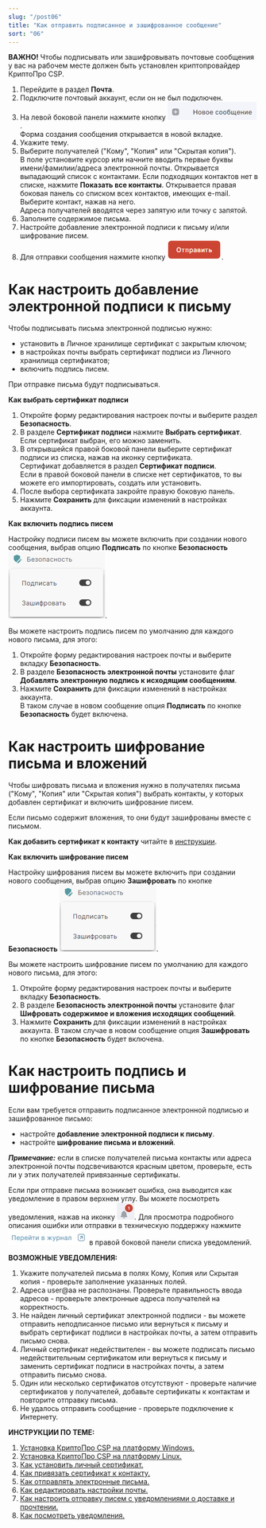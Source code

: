 ```yaml
---
slug: "/post06"
title: "Как отправить подписанное и зашифрованное сообщение"
sort: "06"
---
```


**ВАЖНО!**  Чтобы подписывать или зашифровывать почтовые сообщения у вас на рабочем месте должен быть установлен криптопровайдер КриптоПро CSP.

1. Перейдите в раздел **Почта**.
2. Подключите почтовый аккаунт, если он не был подключен.
3. На левой боковой панели нажмите кнопку ![new-mail.png](./images/new-mail.png "Новое сообщение").  
    Форма создания сообщения открывается в новой вкладке.  
4. Укажите тему.   
5. Выберите получателей ("Кому", "Копия" или "Скрытая копия").   
    В поле установите курсор или начните вводить первые буквы имени/фамилии/адреса электронной почты. Открывается выпадающий список с контактами. Если подходящих контактов нет в списке, нажмите **Показать все контакты**.  Открывается  правая боковая панель со списком всех контактов, имеющих e-mail. Выберите контакт, нажав на него.  
    Адреса получателей вводятся через запятую или точку с запятой. 
6. Заполните содержимое письма.
7. Настройте добавление электронной подписи к письму и/или шифрование писем.
8. Для отправки сообщения нажмите  кнопку ![send-button.png](./images/send-button.png "Отправить"). 

# Как настроить добавление электронной подписи к письму

Чтобы подписывать письма электронной подписью нужно:
- установить в Личное хранилище сертификат с закрытым ключом;
- в настройках почты выбрать сертификат подписи из Личного хранилища сертификатов;
- включить подпись писем.  

При отправке письма будут подписываться.

**Как выбрать сертификат подписи**  
1. Откройте форму редактирования настроек почты и выберите раздел **Безопасность**.  
2. В разделе **Сертификат подписи** нажмите **Выбрать сертификат**.  
 Если сертификат выбран, его можно заменить. 
3. В открывшейся правой боковой панели выберите сертификат подписи из списка, нажав на иконку сертификата.  
 Сертификат добавляется в раздел **Сертификат подписи**.  
 Если в правой боковой панели в списке нет сертификатов, то вы можете его импортировать, создать или установить.  
4. После выбора сертификата закройте правую боковую панель.
5. Нажмите **Сохранить** для фиксации изменений в настройках аккаунта.  

**Как включить подпись писем**  

Настройку подписи писем вы можете включить при создании нового сообщения, выбрав опцию **Подписать** по кнопке **Безопасность** ![safety-button.png](./images/safety-button.png "Безопасность").  

Вы можете настроить подпись писем по умолчанию для каждого нового письма, для этого:
1. Откройте форму редактирования настроек почты и выберите вкладку **Безопасность**.
2. В разделе **Безопасность электронной почты** установите флаг **Добавлять электронную подпись к исходящим сообщениям**.
3. Нажмите **Сохранить** для фиксации изменений в настройках аккаунта.  
    В таком случае в новом сообщение опция **Подписать** по кнопке **Безопасность** будет включена.

# Как настроить шифрование письма и вложений  

Чтобы шифровать письма и вложения нужно в получателях письма ("Кому", "Копия" или "Скрытая копия") выбрать контакты, у которых добавлен сертификат и включить шифрование писем. 

Если письмо содержит вложения, то они будут зашифрованы вместе с письмом.  

**Как добавить сертификат к контакту** читайте в [инструкции](https://docs.cryptoarm.ru/06-v3.2-Beta/006-contacts/link-contact-cert).

**Как включить шифрование писем**    

Настройку шифрования писем вы можете включить при создании нового сообщения, выбрав опцию **Зашифровать** по кнопке **Безопасность** ![safety-button.png](./images/safety-button.png "Безопасность").  

Вы можете настроить шифрование писем по умолчанию для каждого нового письма, для этого:
1. Откройте форму редактирования настроек почты и выберите вкладку **Безопасность**.  
2. В разделе  **Безопасность электронной почты** установите флаг **Шифровать содержимое и вложения исходящих сообщений**.  
3. Нажмите **Сохранить** для фиксации изменений в настройках аккаунта.
    В таком случае в новом сообщение опция **Зашифровать** по кнопке **Безопасность** будет включена.

# Как настроить подпись и шифрование письма 

Если вам требуется отправить подписанное электронной подписью и зашифрованное письмо:
- настройте **добавление электронной подписи к письму**.
- настройте **шифрование письма и вложений**.

***Примечание:*** если в списке получателей письма контакты или адреса электронной почты подсвечиваются красным цветом, проверьте, есть ли у этих получателей привязанные сертификаты.

Если при отправке письма возникает ошибка, она выводится как уведомление в правом верхнем углу. Вы можете посмотреть уведомления, нажав на иконку ![notifications-button.jpg](./images/notifications-button.jpg "События"). Для просмотра подробного описания ошибки или отправки в техническую поддержку нажмите ![to-log-button.jpg](./images/to-log-button.jpg "Перейти в журнал") в правой боковой панели списка уведомлений. 

**ВОЗМОЖНЫЕ УВЕДОМЛЕНИЯ:**   

1. Укажите получателей письма в полях Кому, Копия или Скрытая копия  - проверьте заполнение указанных полей. 
3. Адреса user@aa не распознаны. Проверьте правильность ввода адресов - проверьте электронные адреса получателей на корректность.
4. Не найден личный сертификат электронной подписи - вы можете отправить неподписанное письмо или вернуться к письму и выбрать сертификат подписи в настройках почты, а затем отправить письмо снова.
5. Личный сертификат недействителен - вы можете подписать письмо недействительным сертификатом или  вернуться к письму и заменить сертификат подписи в настройках почты, а затем отправить письмо снова.
6. Один или несколько сертификатов отсутствуют -  проверьте наличие сертификатов у получателей, добавьте сертификаты к контактам и повторите отправку письма.
7. Не удалось отправить сообщение - проверьте подключение к Интернету.


**ИНСТРУКЦИИ ПО ТЕМЕ:**  
1. [Установка КриптоПро CSP на платформу Windows.](https://docs.cryptoarm.ru/06-v3.2-Beta/002-installation/install-cryptopro-windows)  
2. [Установка КриптоПро CSP на платформу Linux.](https://docs.cryptoarm.ru/06-v3.2-Beta/002-installation/install-cryptopro-linux)  
3. [Как установить личный сертификат.](https://docs.cryptoarm.ru/06-v3.2-Beta/008-certs/import-my-cert)  
4. [Как привязать сертификат к контакту.](https://docs.cryptoarm.ru/06-v3.2-Beta/006-contacts/link-contact-cert)  
5. [Как отправлять электронные письма.](https://docs.cryptoarm.ru/06-v3.2-Beta/003-mail/send-mail)  
6. [Как редактировать настройки почты.](https://docs.cryptoarm.ru/06-v3.2-Beta/003-mail/edit-account)  
7. [Как настроить отправку писем с уведомлениями о доставке и прочтении.](https://docs.cryptoarm.ru/06-v3.2-Beta/003-mail/send-mail-notify)  
8. [Как посмотреть уведомления.](https://docs.cryptoarm.ru/06-v3.2-Beta/007-cryptoarm/notifications)  


